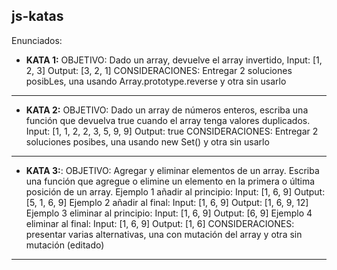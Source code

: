 ## js-katas

Enunciados:

- **KATA 1:** OBJETIVO: Dado un array, devuelve el array invertido, 
  Input: [1, 2, 3]
  Output:  [3, 2, 1]
  CONSIDERACIONES: Entregar 2 soluciones posibLes, una usando Array.prototype.reverse y otra sin usarlo
***
- **KATA 2:** OBJETIVO: Dado un array de números enteros, escriba una función que devuelva true cuando el array tenga valores duplicados.
Input: [1, 1, 2, 2, 3, 5, 9, 9]
Output: true
CONSIDERACIONES: Entregar 2 soluciones posibes, una usando new Set() y otra sin usarlo
***
- **KATA 3:**: OBJETIVO: Agregar y eliminar elementos de un array.
Escriba una función que agregue o elimine un elemento en la primera o última posición de un array.
Ejemplo 1 añadir al principio:
Input: [1, 6, 9]
Output: [5, 1, 6, 9]
Ejemplo 2 añadir al final:
Input: [1, 6, 9]
Output: [1, 6, 9, 12]
Ejemplo 3 eliminar al principio:
Input: [1, 6, 9]
Output: [6, 9]
Ejemplo 4 eliminar al final:
Input: [1, 6, 9]
Output: [1, 6]
CONSIDERACIONES: presentar varias alternativas, una con mutación del array y otra sin mutación (editado)
***
